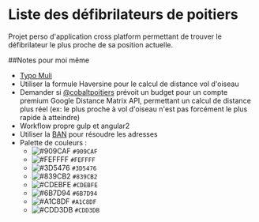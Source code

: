 # Liste des défibrilateurs de poitiers

Projet perso d'application cross platform permettant de trouver le défibrilateur le plus proche de sa position actuelle.

##Notes pour moi même
 - [Typo Muli](https://fonts.google.com/specimen/Muli)
 - Utiliser la formule Haversine pour le calcul de distance vol d'oiseau
 - Demander si [@cobaltpoitiers](https://twitter.com/cobaltpoitiers) prévoit un budget pour un compte premium Google Distance Matrix API, permettant un calcul de distance plus réel (ex: le plus proche à vol d'oiseau n'est pas forcément le plus rapide à atteindre)
 - Workflow propre gulp et angular2
 - Utiliser la [BAN](http://adresse.data.gouv.fr) pour résoudre les adresses
 - Palette de couleurs :
    - ![#909CAF](http://placehold.it/50/909CAF/000000?text=+) `#909CAF`
    - ![#FEFFFF](http://placehold.it/50/FEFFFF/000000?text=+) `#FEFFFF`
    - ![#3D5476](http://placehold.it/50/3D5476/000000?text=+) `#3D5476`
    - ![#839CB2](http://placehold.it/50/839CB2/000000?text=+) `#839CB2`
    - ![#CDEBFE](http://placehold.it/50/CDEBFE/000000?text=+) `#CDEBFE`
    - ![#6B7D94](http://placehold.it/50/6B7D94/000000?text=+) `#6B7D94`
    - ![#A1C8DF](http://placehold.it/50/A1C8DF/000000?text=+) `#A1C8DF`
    - ![#CDD3DB](http://placehold.it/50/CDD3DB/000000?text=+) `#CDD3DB`